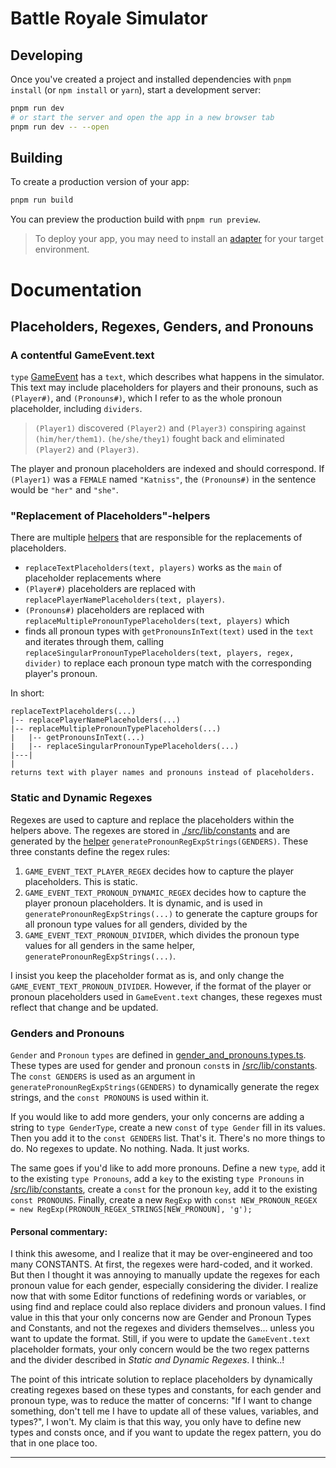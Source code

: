 # Battle Royale Simulator

## Developing

Once you've created a project and installed dependencies with `pnpm install` (or `npm install` or `yarn`), start a development server:

```bash
pnpm run dev
# or start the server and open the app in a new browser tab
pnpm run dev -- --open
```

## Building

To create a production version of your app:

```bash
pnpm run build
```

You can preview the production build with `pnpm run preview`.

> To deploy your app, you may need to install an [adapter](https://kit.svelte.dev/docs/adapters) for your target environment.

# Documentation

## Placeholders, Regexes, Genders, and Pronouns

### A contentful GameEvent.text

`type` [GameEvent](./src/lib/types/game.types.ts) has a `text`, which describes what happens in the simulator.
This text may include placeholders for players and their pronouns, such as `(Player#)`, and `(Pronouns#)`, which I refer to as the whole pronoun placeholder, including `dividers`.

> `(Player1)` discovered `(Player2)` and `(Player3)` conspiring against `(him/her/them1)`. `(he/she/they1)` fought back and eliminated `(Player2)` and `(Player3)`.

The player and pronoun placeholders are indexed and should correspond. If `(Player1)` was a `FEMALE` named `"Katniss"`, the `(Pronouns#)` in the sentence would be `"her"` and `"she"`.

### "Replacement of Placeholders"-helpers

There are multiple [helpers](./src/lib/helper.ts) that are responsible for the replacements of placeholders.

- `replaceTextPlaceholders(text, players)` works as the `main` of placeholder replacements where
- `(Player#)` placeholders are replaced with `replacePlayerNamePlaceholders(text, players)`.
- `(Pronouns#)` placeholders are replaced with `replaceMultiplePronounTypePlaceholders(text, players)` which
- finds all pronoun types with `getPronounsInText(text)` used in the `text` and iterates through them, calling `replaceSingularPronounTypePlaceholders(text, players, regex, divider)` to replace each pronoun type match with the corresponding player's pronoun.

In short:

```
replaceTextPlaceholders(...)
|-- replacePlayerNamePlaceholders(...)
|-- replaceMultiplePronounTypePlaceholders(...)
|   |-- getPronounsInText(...)
|   |-- replaceSingularPronounTypePlaceholders(...)
|---|
|
returns text with player names and pronouns instead of placeholders.
```

### Static and Dynamic Regexes

Regexes are used to capture and replace the placeholders within the helpers above.
The regexes are stored in [./src/lib/constants](./src/lib/constants.ts) and are generated by the [helper](./src/lib/helper.ts) `generatePronounRegExpStrings(GENDERS)`.
These three constants define the regex rules:

1. `GAME_EVENT_TEXT_PLAYER_REGEX` decides how to capture the player placeholders. This is static.
2. `GAME_EVENT_TEXT_PRONOUN_DYNAMIC_REGEX` decides how to capture the player pronoun placeholders. It is dynamic, and is used in `generatePronounRegExpStrings(...)` to generate the capture groups for all pronoun type values for all genders, divided by the
3. `GAME_EVENT_TEXT_PRONOUN_DIVIDER`, which divides the pronoun type values for all genders in the same helper, `generatePronounRegExpStrings(...)`.

I insist you keep the placeholder format as is, and only change the `GAME_EVENT_TEXT_PRONOUN_DIVIDER`. However, if the format of the player or pronoun placeholders used in `GameEvent.text` changes, these regexes must reflect that change and be updated.


### Genders and Pronouns
`Gender` and `Pronoun` `types` are defined in [gender_and_pronouns.types.ts](/src/lib/types/gender_and_pronouns.types.ts). These types are used for gender and pronoun `const`s in [/src/lib/constants](/src/lib/constants). The `const GENDERS` is used as an argument in `generatePronounRegExpStrings(GENDERS)` to dynamically generate the regex strings, and the `const PRONOUNS` is used within it.

If you would like to add more genders, your only concerns are adding a string to `type GenderType`, create a new `const` of `type Gender` fill in its values. Then you add it to the `const GENDERS` list. That's it. There's no more things to do. No regexes to update. No nothing. Nada. It just works.

The same goes if you'd like to add more pronouns. Define a new `type`, add it to the existing `type Pronouns`, add a `key` to the existing `type Pronouns` in [/src/lib/constants](/src/lib/constants), create a `const` for the pronoun `key`, add it to the existing `const PRONOUNS`. Finally, create a new `RegExp` with `const NEW_PRONOUN_REGEX = new RegExp(PRONOUN_REGEX_STRINGS[NEW_PRONOUN], 'g');`

#### Personal commentary:
I think this awesome, and I realize that it may be over-engineered and too many CONSTANTS. At first, the regexes were hard-coded, and it worked. But then I thought it was annoying to manually update the regexes for each pronoun value for each gender, especially considering the divider.
I realize now that with some Editor functions of redefining words or variables, or using find and replace could also replace dividers and pronoun values. I find value in this that your only concerns now are Gender and Pronoun Types and Constants, and not the regexes and dividers themselves... unless you want to update the format.
Still, if you were to update the `GameEvent.text` placeholder formats, your only concern would be the two regex patterns and the divider described in *Static and Dynamic Regexes*. I think..!

The point of this intricate solution to replace placeholders by dynamically creating regexes based on these types and constants, for each gender and pronoun type, was to reduce the matter of concerns:
"If I want to change something, don't tell me I have to update all of these values, variables, and types?", I won't. My claim is that this way, you only have to define new types and consts once, and if you want to update the regex pattern, you do that in one place too.

---